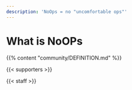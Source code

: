 ```yaml
---
description: 'NoOps = no "uncomfortable ops"'
---
```

# What is NoOPs

{{% content "community/DEFINITION.md" %}}

{{< supporters >}}

<!-- {{% content "community/CODE_OF_CONDUCT.md" %}} -->

{{< staff >}}